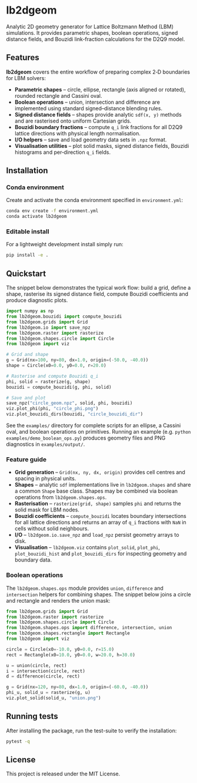 # lb2dgeom

Analytic 2D geometry generator for Lattice Boltzmann Method (LBM) simulations.
It provides parametric shapes, boolean operations, signed distance fields, and
Bouzidi link-fraction calculations for the D2Q9 model.

## Features

**lb2dgeom** covers the entire workflow of preparing complex 2‑D boundaries for
LBM solvers:

- **Parametric shapes** – circle, ellipse, rectangle (axis aligned or rotated),
  rounded rectangle and Cassini oval.
- **Boolean operations** – union, intersection and difference are implemented
  using standard signed–distance blending rules.
- **Signed distance fields** – shapes provide analytic `sdf(x, y)` methods and
  are rasterised onto uniform Cartesian grids.
- **Bouzidi boundary fractions** – compute `q_i` link fractions for all
  D2Q9 lattice directions with physical length normalisation.
- **I/O helpers** – save and load geometry data sets in `.npz` format.
- **Visualisation utilities** – plot solid masks, signed distance fields,
  Bouzidi histograms and per‑direction `q_i` fields.

## Installation

### Conda environment

Create and activate the conda environment specified in `environment.yml`:

```bash
conda env create -f environment.yml
conda activate lb2dgeom
```

### Editable install

For a lightweight development install simply run:

```bash
pip install -e .
```

## Quickstart

The snippet below demonstrates the typical work flow: build a grid, define a
shape, rasterise its signed distance field, compute Bouzidi coefficients and
produce diagnostic plots.

```python
import numpy as np
from lb2dgeom.bouzidi import compute_bouzidi
from lb2dgeom.grids import Grid
from lb2dgeom.io import save_npz
from lb2dgeom.raster import rasterize
from lb2dgeom.shapes.circle import Circle
from lb2dgeom import viz

# Grid and shape
g = Grid(nx=100, ny=80, dx=1.0, origin=(-50.0, -40.0))
shape = Circle(x0=0.0, y0=0.0, r=20.0)

# Rasterise and compute Bouzidi q_i
phi, solid = rasterize(g, shape)
bouzidi = compute_bouzidi(g, phi, solid)

# Save and plot
save_npz("circle_geom.npz", solid, phi, bouzidi)
viz.plot_phi(phi, "circle_phi.png")
viz.plot_bouzidi_dirs(bouzidi, "circle_bouzidi_dir")
```

See the ``examples/`` directory for complete scripts for an ellipse, a Cassini
oval, and boolean operations on primitives. Running an example (e.g. ``python
examples/demo_boolean_ops.py``) produces geometry files and PNG diagnostics in
``examples/output/``.

### Feature guide

- **Grid generation** – `Grid(nx, ny, dx, origin)` provides cell centres and
  spacing in physical units.
- **Shapes** – analytic `sdf` implementations live in `lb2dgeom.shapes` and
  share a common `Shape` base class. Shapes may be combined via boolean
  operations from `lb2dgeom.shapes.ops`.
- **Rasterisation** – `rasterize(grid, shape)` samples `phi` and returns the
  solid mask for LBM nodes.
- **Bouzidi coefficients** – `compute_bouzidi` locates boundary intersections
  for all lattice directions and returns an array of `q_i` fractions with
  `NaN` in cells without solid neighbours.
- **I/O** – `lb2dgeom.io.save_npz` and `load_npz` persist geometry arrays to
  disk.
- **Visualisation** – `lb2dgeom.viz` contains
  `plot_solid`, `plot_phi`, `plot_bouzidi_hist` and
  `plot_bouzidi_dirs` for inspecting geometry and boundary data.

### Boolean operations

The `lb2dgeom.shapes.ops` module provides `union`, `difference` and
`intersection` helpers for combining shapes. The snippet below joins a circle
and rectangle and renders the union mask:

```python
from lb2dgeom.grids import Grid
from lb2dgeom.raster import rasterize
from lb2dgeom.shapes.circle import Circle
from lb2dgeom.shapes.ops import difference, intersection, union
from lb2dgeom.shapes.rectangle import Rectangle
from lb2dgeom import viz

circle = Circle(x0=-10.0, y0=0.0, r=15.0)
rect = Rectangle(x0=10.0, y0=0.0, w=20.0, h=30.0)

u = union(circle, rect)
i = intersection(circle, rect)
d = difference(circle, rect)

g = Grid(nx=120, ny=80, dx=1.0, origin=(-60.0, -40.0))
phi_u, solid_u = rasterize(g, u)
viz.plot_solid(solid_u, "union.png")
```

## Running tests

After installing the package, run the test-suite to verify the installation:

```bash
pytest -q
```

## License

This project is released under the MIT License.
